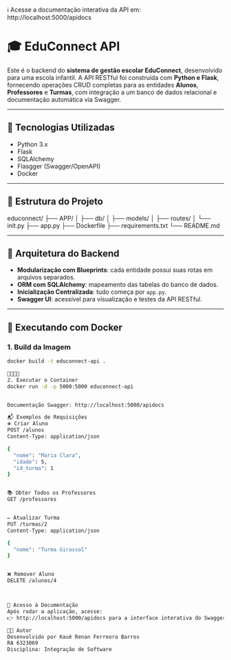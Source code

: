 ℹ️ Acesse a documentação interativa da API em: http://localhost:5000/apidocs

# 🎓 EduConnect API

Este é o backend do **sistema de gestão escolar EduConnect**, desenvolvido para uma escola infantil. A API RESTful foi construída com **Python e Flask**, fornecendo operações CRUD completas para as entidades **Alunos**, **Professores** e **Turmas**, com integração a um banco de dados relacional e documentação automática via Swagger.

---

## 🔧 Tecnologias Utilizadas

- Python 3.x
- Flask
- SQLAlchemy
- Flasgger (Swagger/OpenAPI)
- Docker

---

## 📁 Estrutura do Projeto

educonnect/ ├── APP/ │   ├── db/ │   ├── models/ │   ├── routes/ │   └── init.py ├── app.py ├── Dockerfile ├── requirements.txt └── README.md

---

## 🧠 Arquitetura do Backend

- **Modularização com Blueprints**: cada entidade possui suas rotas em arquivos separados.
- **ORM com SQLAlchemy**: mapeamento das tabelas do banco de dados.
- **Inicialização Centralizada**: tudo começa por `app.py`.
- **Swagger UI**: acessível para visualização e testes da API RESTful.

---

## 🐳 Executando com Docker

### 1. Build da Imagem

```bash
docker build -t educonnect-api .


2. Executar o Container
docker run -d -p 5000:5000 educonnect-api


Documentação Swagger: http://localhost:5000/apidocs

📬 Exemplos de Requisições
➕ Criar Aluno
POST /alunos
Content-Type: application/json

{
  "nome": "Maria Clara",
  "idade": 5,
  "id_turma": 1
}


📚 Obter Todos os Professores
GET /professores


✏️ Atualizar Turma
PUT /turmas/2
Content-Type: application/json

{
  "nome": "Turma Girassol"
}


❌ Remover Aluno
DELETE /alunos/4



📖 Acesso à Documentação
Após rodar a aplicação, acesse:
👉 http://localhost:5000/apidocs para a interface interativa do Swagger (OpenAPI 3.0)

👨‍💻 Autor
Desenvolvido por Kauê Renan Ferreora Barros
RA 6323069
Disciplina: Integração de Software



